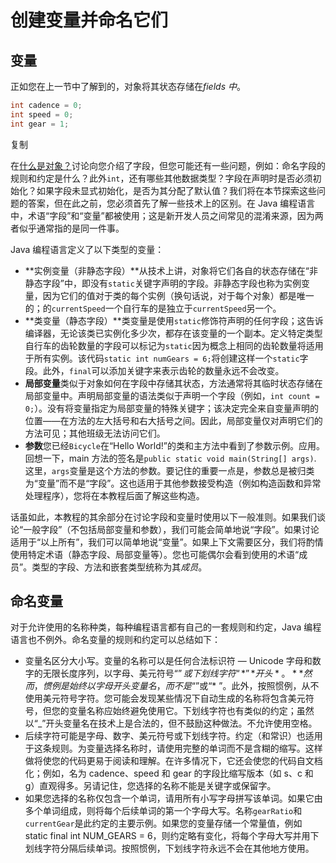# 创建变量并命名它们

 

## 变量

正如您在上一节中了解到的，对象将其状态存储在*fields 中*。

```java
int cadence = 0;
int speed = 0;
int gear = 1;
```

复制

在[什么是对象？](https://dev.java/oop/)讨论向您介绍了字段，但您可能还有一些问题，例如：命名字段的规则和约定是什么？此外`int`，还有哪些其他数据类型？字段在声明时是否必须初始化？如果字段未显式初始化，是否为其分配了默认值？我们将在本节探索这些问题的答案，但在此之前，您必须首先了解一些技术上的区别。在 Java 编程语言中，术语“字段”和“变量”都被使用；这是新开发人员之间常见的混淆来源，因为两者似乎通常指的是同一件事。

Java 编程语言定义了以下类型的变量：

- **实例变量（非静态字段）**从技术上讲，对象将它们各自的状态存储在“非静态字段”中，即没有`static`关键字声明的字段。非静态字段也称为实例变量，因为它们的值对于类的每个实例（换句话说，对于每个对象）都是唯一的；的`currentSpeed`一个自行车的是独立于`currentSpeed`另一个。
- **类变量（静态字段）**类变量是使用`static`修饰符声明的任何字段；这告诉编译器，无论该类已实例化多少次，都存在该变量的一个副本。定义特定类型自行车的齿轮数量的字段可以标记为`static`因为概念上相同的齿轮数量将适用于所有实例。该代码`static int numGears = 6;`将创建这样一个`static`字段。此外，`final`可以添加关键字来表示齿轮的数量永远不会改变。
- **局部变量**类似于对象如何在字段中存储其状态，方法通常将其临时状态存储在局部变量中。声明局部变量的语法类似于声明一个字段（例如，`int count = 0;`）。没有将变量指定为局部变量的特殊关键字；该决定完全来自变量声明的位置——在方法的左大括号和右大括号之间。因此，局部变量仅对声明它们的方法可见；其他班级无法访问它们。
- **参数**您已经`Bicycle`在“Hello World!”的类和主方法中看到了参数示例。应用。回想一下，main 方法的签名是`public static void main(String[] args)`. 这里，`args`变量是这个方法的参数。要记住的重要一点是，参数总是被归类为“变量”而不是“字段”。这也适用于其他参数接受构造（例如构造函数和异常处理程序），您将在本教程后面了解这些构造。

话虽如此，本教程的其余部分在讨论字段和变量时使用以下一般准则。如果我们谈论“一般字段”（不包括局部变量和参数），我们可能会简单地说“字段”。如果讨论适用于“以上所有”，我们可以简单地说“变量”。如果上下文需要区分，我们将酌情使用特定术语（静态字段、局部变量等）。您也可能偶尔会看到使用的术语“成员”。类型的字段、方法和嵌套类型统称为其*成员*。

 

## 命名变量

对于允许使用的名称种类，每种编程语言都有自己的一套规则和约定，Java 编程语言也不例外。命名变量的规则和约定可以总结如下：

- 变量名区分大小写。变量的名称可以是任何合法标识符 — Unicode 字母和数字的无限长度序列，以字母、美元符号“$”或下划线字符“ *”*开头*。**然而，惯例是始终以字母开头变量名，而不是“$”或“* ”。此外，按照惯例，从不使用美元符号字符。您可能会发现某些情况下自动生成的名称将包含美元符号，但您的变量名称应始终避免使用它。下划线字符也有类似的约定；虽然以“_”开头变量名在技术上是合法的，但不鼓励这种做法。不允许使用空格。
- 后续字符可能是字母、数字、美元符号或下划线字符。约定（和常识）也适用于这条规则。为变量选择名称时，请使用完整的单词而不是含糊的缩写。这样做将使您的代码更易于阅读和理解。在许多情况下，它还会使您的代码自文档化；例如，名为 cadence、speed 和 gear 的字段比缩写版本（如 s、c 和 g）直观得多。另请记住，您选择的名称不能是关键字或保留字。
- 如果您选择的名称仅包含一个单词，请用所有小写字母拼写该单词。如果它由多个单词组成，则将每个后续单词的第一个字母大写。名称`gearRatio`和`currentGear`是此约定的主要示例。如果您的变量存储一个常量值，例如 static final int NUM_GEARS = 6，则约定略有变化，将每个字母大写并用下划线字符分隔后续单词。按照惯例，下划线字符永远不会在其他地方使用。